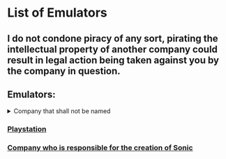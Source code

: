 # List of Emulators

## I do not condone piracy of any sort, pirating the intellectual property of another company could result in legal action being taken against you by the company in question.

## Emulators:
<details>
 
<summary>Company that shall not be named</summary>

- [3DS](https://github.com/Emulation-Resources/Emulation/blob/main/Company%20that%20shall%20not%20be%20named/3DS.md)
- [GB/GBC](https://github.com/Emulation-Resources/Emulation/blob/main/Company%20that%20shall%20not%20be%20named/GB%20%2B%20GBC.md)
- [GBA](https://github.com/Emulation-Resources/Emulation/blob/main/Company%20that%20shall%20not%20be%20named/GBA.md)
- [Gamecube](https://github.com/Emulation-Resources/Emulation/blob/main/Company%20that%20shall%20not%20be%20named/Gamecube.md)
- [N64](https://github.com/Emulation-Resources/Emulation/blob/main/Company%20that%20shall%20not%20be%20named/N64.md)
- [NDS](https://github.com/Emulation-Resources/Emulation/blob/main/Company%20that%20shall%20not%20be%20named/NDS.md)
- [NS](https://github.com/Emulation-Resources/Emulation/blob/main/Company%20that%20shall%20not%20be%20named/NS.md)
- [Wii U](https://github.com/Emulation-Resources/Emulation/blob/main/Company%20that%20shall%20not%20be%20named/Wii%20U.md)
- [Wii](https://github.com/Emulation-Resources/Emulation/blob/main/Company%20that%20shall%20not%20be%20named/Wii.md)
  
 </details>

### [Playstation](https://github.com/Emulation-Resources/Emulation/tree/main/Playstation)

### [Company who is responsible for the creation of Sonic](https://github.com/Emulation-Resources/Emulation/tree/main/Company%20who%20is%20responsible%20for%20the%20creation%20of%20Sonic)

